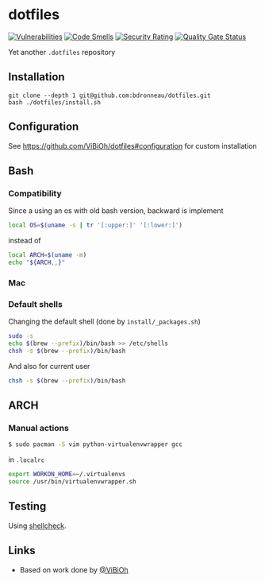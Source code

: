 # dotfiles

[![Vulnerabilities](https://sonarcloud.io/api/project_badges/measure?project=bdronneau_dotfiles&metric=vulnerabilities)](https://sonarcloud.io/dashboard?id=bdronneau_dotfiles) [![Code Smells](https://sonarcloud.io/api/project_badges/measure?project=bdronneau_dotfiles&metric=code_smells)](https://sonarcloud.io/dashboard?id=bdronneau_dotfiles) [![Security Rating](https://sonarcloud.io/api/project_badges/measure?project=bdronneau_dotfiles&metric=security_rating)](https://sonarcloud.io/dashboard?id=bdronneau_dotfiles) [![Quality Gate Status](https://sonarcloud.io/api/project_badges/measure?project=bdronneau_dotfiles&metric=alert_status)](https://sonarcloud.io/dashboard?id=bdronneau_dotfiles)

Yet another `.dotfiles` repository

## Installation

```
git clone --depth 1 git@github.com:bdronneau/dotfiles.git
bash ./dotfiles/install.sh
```

## Configuration

See https://github.com/ViBiOh/dotfiles#configuration for custom installation


## Bash

### Compatibility

Since a using an os with old bash version, backward is implement

```bash
local OS=$(uname -s | tr '[:upper:]' '[:lower:]')
```

instead of

```bash
local ARCH=$(uname -m)
echo "${ARCH,,}"
```

### Mac

### Default shells
Changing the default shell (done by `install/_packages.sh`)

```bash
sudo -s
echo $(brew --prefix)/bin/bash >> /etc/shells
chsh -s $(brew --prefix)/bin/bash
```

And also for current user

```bash
chsh -s $(brew --prefix)/bin/bash
```

## ARCH

### Manual actions

```bash
$ sudo pacman -S vim python-virtualenvwrapper gcc
```

in `.localrc`
```bash
export WORKON_HOME=~/.virtualenvs
source /usr/bin/virtualenvwrapper.sh
```

## Testing

Using [shellcheck](https://www.shellcheck.net/).

## Links

  - Based on work done by [@ViBiOh](https://github.com/ViBiOh/dotfiles)
